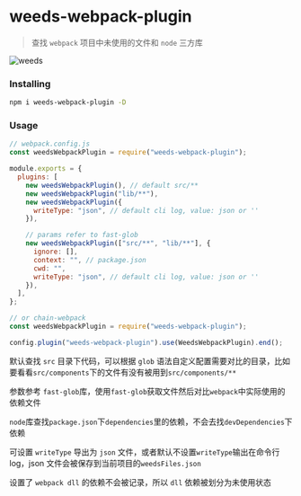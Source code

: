 # weeds-webpack-plugin

> 查找 `webpack` 项目中未使用的文件和 `node` 三方库

![weeds](https://qiniu-image.qtshe.com/1635927453838_780.png)

### Installing

```bash
npm i weeds-webpack-plugin -D
```

### Usage

```javascript
// webpack.config.js
const weedsWebpackPlugin = require("weeds-webpack-plugin");

module.exports = {
  plugins: [
    new weedsWebpackPlugin(), // default src/**
    new weedsWebpackPlugin("lib/**"),
    new weedsWebpackPlugin({
      writeType: "json", // default cli log, value: json or ''
    }),

    // params refer to fast-glob
    new weedsWebpackPlugin(["src/**", "lib/**"], {
      ignore: [],
      context: "", // package.json
      cwd: "",
      writeType: "json", // default cli log, value: json or ''
    }),
  ],
};

// or chain-webpack
const weedsWebpackPlugin = require("weeds-webpack-plugin");

config.plugin("weeds-webpack-plugin").use(WeedsWebpackPlugin).end();
```

默认查找 `src` 目录下代码，可以根据 `glob` 语法自定义配置需要对比的目录，比如要看看`src/components`下的文件有没有被用到`src/components/**`

参数参考 `fast-glob`库，使用`fast-glob`获取文件然后对比`webpack`中实际使用的依赖文件

`node`库查找`package.json`下`dependencies`里的依赖，不会去找`devDependencies`下依赖

可设置 `writeType` 导出为 `json` 文件，或者默认不设置`writeType`输出在命令行 log，json 文件会被保存到当前项目的`weedsFiles.json`

设置了 `webpack dll` 的依赖不会被记录，所以 `dll` 依赖被划分为未使用状态
